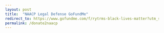 ```yaml
---
layout: post
title:  "NAACP Legal Defense GoFundMe"
redirect_to: https://www.gofundme.com/f/rytrms-black-lives-matter?utm_source=lovefirst
permalink: /donate2naacp
---
```

